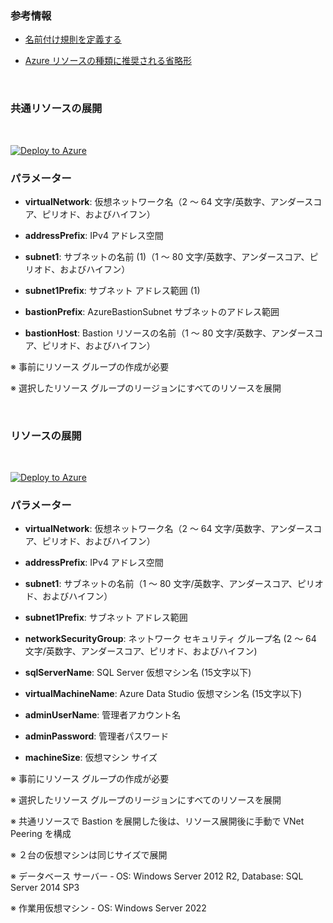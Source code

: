 

### 参考情報

- [名前付け規則を定義する](https://learn.microsoft.com/ja-jp/azure/cloud-adoption-framework/ready/azure-best-practices/resource-naming)

- [Azure リソースの種類に推奨される省略形](https://raw.githubusercontent.com/hiroyay-ms/AzureContainerApps-Hands-on-Lab-1/main/Before%20the%20HOL.md)

<br />

### 共通リソースの展開

<br />

[![Deploy to Azure](https://aka.ms/deploytoazurebutton)](https://raw.githubusercontent.com/hiroyay-ms/Azure-Fundamentals-SQL-Server-Migration/main/templates/deploy-vnet-hub.json)

### パラメーター

- **virtualNetwork**: 仮想ネットワーク名（2 ～ 64 文字/英数字、アンダースコア、ピリオド、およびハイフン）

- **addressPrefix**: IPv4 アドレス空間

- **subnet1**: サブネットの名前 (1)（1 ～ 80 文字/英数字、アンダースコア、ピリオド、およびハイフン）

- **subnet1Prefix**: サブネット アドレス範囲 (1)

- **bastionPrefix**: AzureBastionSubnet サブネットのアドレス範囲

- **bastionHost**: Bastion リソースの名前（1 ～ 80 文字/英数字、アンダースコア、ピリオド、およびハイフン）

※ 事前にリソース グループの作成が必要

※ 選択したリソース グループのリージョンにすべてのリソースを展開

<br />

### リソースの展開

<br />

[![Deploy to Azure](https://aka.ms/deploytoazurebutton)](https://raw.githubusercontent.com/hiroyay-ms/Azure-Fundamentals-SQL-Server-Migration/main/templates/deploy-resources.json)

### パラメーター

- **virtualNetwork**: 仮想ネットワーク名（2 ～ 64 文字/英数字、アンダースコア、ピリオド、およびハイフン）

- **addressPrefix**: IPv4 アドレス空間

- **subnet1**: サブネットの名前（1 ～ 80 文字/英数字、アンダースコア、ピリオド、およびハイフン）

- **subnet1Prefix**: サブネット アドレス範囲

- **networkSecurityGroup**: ネットワーク セキュリティ グループ名 (2 ～ 64 文字/英数字、アンダースコア、ピリオド、およびハイフン)

- **sqlServerName**: SQL Server 仮想マシン名 (15文字以下)

- **virtualMachineName**: Azure Data Studio 仮想マシン名 (15文字以下)

- **adminUserName**: 管理者アカウント名

- **adminPassword**: 管理者パスワード

- **machineSize**: 仮想マシン サイズ

※ 事前にリソース グループの作成が必要

※ 選択したリソース グループのリージョンにすべてのリソースを展開

※ 共通リソースで Bastion を展開した後は、リソース展開後に手動で VNet Peering を構成

※ ２台の仮想マシンは同じサイズで展開

※ データベース サーバー ‐ OS: Windows Server 2012 R2, Database: SQL Server 2014 SP3

※ 作業用仮想マシン - OS: Windows Server 2022
